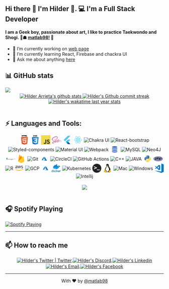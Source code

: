 ## Hi there 👋 I'm Hilder 👨‍. 💻 I'm a Full Stack Developer

#### I am a Geek boy, passionate about art, I like to practice Taekwondo and Shogi.  🥋☗ [matlab98!](https://matlab98.github.io) 👋

- 🔭 I’m currently working on [web page](https://hbenterprise.netlify.app)
- 🌱 I’m currently learning React, Firebase and chackra UI
- 💬 Ask me about anything [here](https://github.com/matlab98/matlab98/issues) 

## **📊 GitHub stats**

<img src="https://readme-typing-svg.herokuapp.com?font=Open+Sans&color=F77676&width=500&lines=This+is+my+GitHub+stats">  

<div align="center" style="text-align:center">
    <a href="#">
        <img width="49%"  src="https://github-readme-stats.vercel.app/api?username=matlab98&show_icons=true&theme=material-palenight&count_private=true"
            alt="Hilder Arrieta's github stats" >
    </a>
    <a href="#">
        <img width="49%"  src="https://github-readme-streak-stats.herokuapp.com/?user=matlab98&theme=material-palenight"
            alt="Hilder's Github commit streak">
    </a>
  <br />
    <a href="https://wakatime.com/@hilbrakaku/">
        <img width="60%" src="https://github-readme-stats.vercel.app/api/wakatime?username=@hilbrakaku&hide_progress=false&layout=compact&custom_title=Wakatime%20last%20year%20Stats"
            alt="Hilder's wakatime last year stats">
    </a>
</div>
  <br />

## **⚡ Languages and Tools:**  
<div align="center" style="text-align:center">
<img align="center" alt="HTML5" width="30px" src="https://raw.githubusercontent.com/github/explore/80688e429a7d4ef2fca1e82350fe8e3517d3494d/topics/html/html.png" />
<img align="center" alt="CSS3" width="30px" src="https://raw.githubusercontent.com/github/explore/80688e429a7d4ef2fca1e82350fe8e3517d3494d/topics/css/css.png" />
<img align="center" alt="JavaScript" width="30px" src="https://raw.githubusercontent.com/github/explore/80688e429a7d4ef2fca1e82350fe8e3517d3494d/topics/javascript/javascript.png" />
<img align="center" alt="Sass" width="30px" src="https://raw.githubusercontent.com/github/explore/80688e429a7d4ef2fca1e82350fe8e3517d3494d/topics/sass/sass.png" />
<img align="center" alt="Flutter" width="30px" src="https://raw.githubusercontent.com/github/explore/80688e429a7d4ef2fca1e82350fe8e3517d3494d/topics/flutter/flutter.png" />
<img align="center" alt="React" width="30px" src="https://raw.githubusercontent.com/github/explore/80688e429a7d4ef2fca1e82350fe8e3517d3494d/topics/react/react.png" />
<img align="center" alt="Chakra UI" width="30px" src="https://pbs.twimg.com/profile_images/1244925541448286208/rzylUjaf.jpg" />
<img align="center" alt="React-bootstrap" width="30px" src="https://c0.klipartz.com/pngpicture/189/584/sticker-png-bootstrap-react-software-framework-javascript-front-and-back-ends-web-design-web-design-text-logo-internet-css.png" />    
<img align="center" alt="Styled-components" width="30px" src="https://raw.githubusercontent.com/styled-components/brand/master/styled-components.png" />
<img align="center" alt="Material UI" width="30px" src="https://img.icons8.com/color/48/000000/material-ui.png"/>
    
<img align="center" alt="Webpack" width="30px" src="https://img.icons8.com/dusk/64/000000/webpack.png" />
    
<img align="center" alt="SQL" width="30px" src="https://raw.githubusercontent.com/github/explore/80688e429a7d4ef2fca1e82350fe8e3517d3494d/topics/sql/sql.png" />
<img align="center" alt="MySQL" width="30px" src="https://img.icons8.com/color/48/000000/mysql-logo.png" />
<img align="center" alt="Neo4J" width="30px" src="https://encrypted-tbn0.gstatic.com/images?q=tbn:ANd9GcRxZXcAliAvDSazXRrZoCmMUiI0Tc4kLTjpcbf3H-FE_-dgUm7cDj-Yk_jZoEfVBOmwUW8&usqp=CAU" />
<img align="center" alt="MongoDB" width="30px" src="https://raw.githubusercontent.com/github/explore/80688e429a7d4ef2fca1e82350fe8e3517d3494d/topics/mongodb/mongodb.png" />
<img align="center" alt="Firebase" width="30px" src="https://raw.githubusercontent.com/github/explore/80688e429a7d4ef2fca1e82350fe8e3517d3494d/topics/firebase/firebase.png" />
    
    
<img align="center" alt="Git" width="30px" src="https://img.icons8.com/color/48/000000/git.png" />
<img align="center" alt="Azure" width="30px" src="https://raw.githubusercontent.com/github/explore/80688e429a7d4ef2fca1e82350fe8e3517d3494d/topics/azure/azure.png" />
<img align="center" alt="CircleCI" width="30px" src="https://img.icons8.com/color/48/000000/circleci.png" />
<img align="center" alt="GitHub Actions" width="30px" src="https://avatars.githubusercontent.com/u/44036562?s=200&v=4" />

    
<img align="center" alt="C++" width="30px" src="https://upload.wikimedia.org/wikipedia/commons/1/18/ISO_C%2B%2B_Logo.svg" />
<img align="center" alt="JAVA" width="30px" src="https://img.icons8.com/color/48/000000/java-coffee-cup-logo--v1.png" />
<img align="center" alt="Python" width="30px" src="https://raw.githubusercontent.com/github/explore/80688e429a7d4ef2fca1e82350fe8e3517d3494d/topics/python/python.png" />
<img align="center" alt="PHP" width="30px" src="https://raw.githubusercontent.com/github/explore/80688e429a7d4ef2fca1e82350fe8e3517d3494d/topics/php/php.png" />
<img align="center" alt="R" width="30px" src="http://res.cloudinary.com/dpykpv9hd/image/upload/v1625889215/cf6ljh3rwotgsakbne9c.png" />
    
    

    
<img align="center" alt="AWS" width="30px" src="https://raw.githubusercontent.com/github/explore/80688e429a7d4ef2fca1e82350fe8e3517d3494d/topics/aws/aws.png" />
<img align="center" alt="GCP" width="30px" src="https://img.icons8.com/color/452/google-cloud-platform.png" />
<img align="center" alt="Azure" width="30px" src="https://raw.githubusercontent.com/github/explore/80688e429a7d4ef2fca1e82350fe8e3517d3494d/topics/azure/azure.png" />
    
    
<img align="center" alt="docker" width="30px" src="https://raw.githubusercontent.com/github/explore/80688e429a7d4ef2fca1e82350fe8e3517d3494d/topics/docker/docker.png" />
<img align="center" alt="Kubernetes" width="30px" src="https://img.icons8.com/color/48/000000/kubernetes.png" />
    
    
<img align="center" alt="Terminal" width="30px" src="https://raw.githubusercontent.com/github/explore/80688e429a7d4ef2fca1e82350fe8e3517d3494d/topics/terminal/terminal.png" />
    
    
<img align="center" alt="Linux" width="30px" src="https://raw.githubusercontent.com/github/explore/80688e429a7d4ef2fca1e82350fe8e3517d3494d/topics/linux/linux.png" />
<img align="center" alt="Mac" width="30px" src="https://www.todosobretusistemaoperativo.com/wp-content/uploads/2016/08/Mac-OS-El-Capitan-nombre-0-830x511-1.jpg" />
<img align="center" alt="Windows" width="30px" src="https://logos-marcas.com/wp-content/uploads/2020/12/Windows-Logo.png" />

<img align="center" alt="Visual Studio Code" width="30px" src="https://raw.githubusercontent.com/github/explore/80688e429a7d4ef2fca1e82350fe8e3517d3494d/topics/visual-studio-code/visual-studio-code.png" />
<img align="center" alt="Intellij" width="30px" src="https://img.icons8.com/color/48/000000/intellij-idea.png" />

</div>

<br />
<div align="center" style="text-align:center">
<a href="">
  <img align="center" src="https://github-readme-stats.vercel.app/api/top-langs/?username=matlab98&layout=compact&theme=material-palenight&langs_count=100" />
</a> 
</div>
<br />

## **🎧 Spotify Playing** 
 

[<img align="center" src="https://now-playing-codestackr.vercel.app/api/spotify-playing" alt="Spotify Playing" width="350" style="text-align:center" />](https://open.spotify.com/playlist/5kOX6DrIcRKLQLCvE3xzgC?si=115f6af4ae9e4228)

---

## **📫 How to reach me**

<p align="center">
<a align="center" href="https://twitter.com/HilbraKaku">
  <img align="center" alt="Hilder's Twitter | Twitter" width="50px" src="https://img.icons8.com/color/200/000000/twitter--v1.png" />
</a>
<a align="center" href="https://discord.gg/tMtNNrHmGe">
  <img align="center" alt="Hilder's Discord" width="50px" src="https://img.icons8.com/color/200/000000/discord-new-logo.png" />
</a>
<a align="center" href="https://www.linkedin.com/in/hilbra-kaku/">
  <img align="center" alt="Hilder's Linkedin" width="50px" src="https://img.icons8.com/fluent/200/000000/linkedin.png" />
</a>
<a align="center" href="mailto:harrietaruiz19@outlook.com?Subject=Estoy%20interesado%20en%20ti...">
  <img align="center" alt="Hilder's Email" width="50px" src="https://img.icons8.com/color/200/000000/important-mail.png" />
</a>
<a align="center" href="https://www.facebook.com/Hildera/">
  <img align="center" alt="Hilder's Facebook" width="50px" src="https://img.icons8.com/color/200/000000/facebook.png" />
</a>
</p>

 ---
 
<div align="center" style="text-align:center">
  With ❤️ by <a href="https://github.com/matlab98">@matlab98</a>
  </div>


